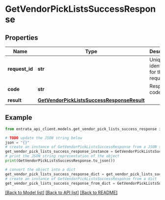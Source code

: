 # GetVendorPickListsSuccessResponse


## Properties

Name | Type | Description | Notes
------------ | ------------- | ------------- | -------------
**request_id** | **str** | Unique identifier for the request. | 
**code** | **str** | Response code. | 
**result** | [**GetVendorPickListsSuccessResponseResult**](GetVendorPickListsSuccessResponseResult.md) |  | 

## Example

```python
from entrata_api_client.models.get_vendor_pick_lists_success_response import GetVendorPickListsSuccessResponse

# TODO update the JSON string below
json = "{}"
# create an instance of GetVendorPickListsSuccessResponse from a JSON string
get_vendor_pick_lists_success_response_instance = GetVendorPickListsSuccessResponse.from_json(json)
# print the JSON string representation of the object
print(GetVendorPickListsSuccessResponse.to_json())

# convert the object into a dict
get_vendor_pick_lists_success_response_dict = get_vendor_pick_lists_success_response_instance.to_dict()
# create an instance of GetVendorPickListsSuccessResponse from a dict
get_vendor_pick_lists_success_response_from_dict = GetVendorPickListsSuccessResponse.from_dict(get_vendor_pick_lists_success_response_dict)
```
[[Back to Model list]](../README.md#documentation-for-models) [[Back to API list]](../README.md#documentation-for-api-endpoints) [[Back to README]](../README.md)


